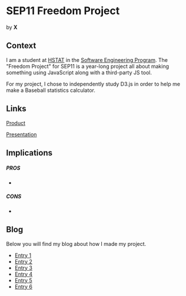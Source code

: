 # SEP11 Freedom Project
by **X**

## Context
I am a student at [HSTAT](https://www.hstat.org/) in the [Software Engineering Program](https://hstatsep.github.io/). The "Freedom Project" for SEP11 is a year-long project all about making something using JavaScript along with a third-party JS tool.

For my project, I chose to independently study D3.js in order to help me make a Baseball statistics calculator.

## Links

[Product](adamk9516.github.io/sep11-freedom-project/)

[Presentation](https://docs.google.com/presentation/d/1cQ3EW7Nai79PrvINwGffxUcwVN6Jk_NAV2-RUWVnUII/edit#slide=id.g2deb051d885_0_8)

## Implications
##### PROS
* 
##### CONS
* 


## Blog
Below you will find my blog about how I made my project.

* [Entry 1](blog/entry01.md)
* [Entry 2](blog/entry02.md)
* [Entry 3](blog/entry03.md)
* [Entry 4](blog/entry04.md)
* [Entry 5](blog/entry05.md)
* [Entry 6](blog/entry06.md)
